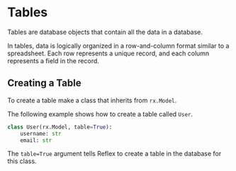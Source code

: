 # Tables

Tables are database objects that contain all the data in a database.

In tables, data is logically organized in a row-and-column format similar to a
spreadsheet. Each row represents a unique record, and each column represents a
field in the record.

## Creating a Table

To create a table make a class that inherits from `rx.Model`.

The following example shows how to create a table called `User`.
            
```python
class User(rx.Model, table=True):
    username: str
    email: str
```

The `table=True` argument tells Reflex to create a table in the database for
this class.